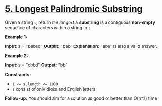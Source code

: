# [5. Longest Palindromic Substring](https://leetcode.com/problems/longest-palindromic-substring/)

Given a string `s`, return *the longest* a **substring** is a contiguous **non-empty** sequence of characters within a string in `s`.

**Example 1:**

**Input:** s = "babad"
**Output:** "bab"
**Explanation:** "aba" is also a valid answer.

**Example 2:**

**Input:** s = "cbbd"
**Output:** "bb"

**Constraints:**
- `1 <= s.length <= 1000`
- `s` consist of only digits and English letters.

**Follow-up:** You should aim for a solution as good or better than O(n^2) time
